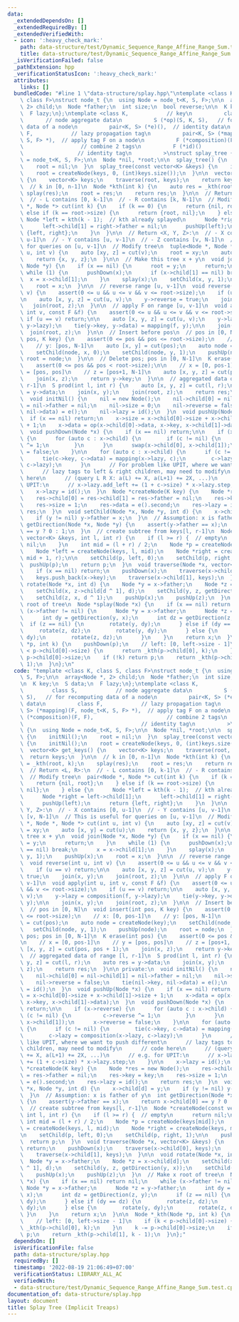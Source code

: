 ```yaml
---
data:
  _extendedDependsOn: []
  _extendedRequiredBy: []
  _extendedVerifiedWith:
  - icon: ':heavy_check_mark:'
    path: data-structure/test/Dynamic_Sequence_Range_Affine_Range_Sum.test.cpp
    title: data-structure/test/Dynamic_Sequence_Range_Affine_Range_Sum.test.cpp
  _isVerificationFailed: false
  _pathExtension: hpp
  _verificationStatusIcon: ':heavy_check_mark:'
  attributes:
    links: []
  bundledCode: "#line 1 \"data-structure/splay.hpp\"\ntemplate <class K, class S,\
    \ class F>\nstruct node_t {\n  using Node = node_t<K, S, F>;\n\n  array<Node *,\
    \ 2> child;\n  Node *father;\n  int size;\n  bool reverse;\n\n  K key;\n  S data;\n\
    \  F lazy;\n};\ntemplate <class K,            // key\n          class S,     \
    \       // node aggregate data\n          S (*op)(S, K, S),   // for recomputing\
    \ data of a node\n          pair<K, S> (*e)(),  // identity data\n          class\
    \ F,            // lazy propagation tag\n          pair<K, S> (*mapping)(F, node_t<K,\
    \ S, F> *),  // apply tag F on a node\n          F (*composition)(F, F),     \
    \                  // combine 2 tags\n          F (*id)()                    \
    \                 // identity tag\n          >\nstruct splay_tree {\n  using Node\
    \ = node_t<K, S, F>;\n\n  Node *nil, *root;\n\n  splay_tree() {\n    initNil();\n\
    \    root = nil;\n  }\n  splay_tree(const vector<K> &keys) {\n    initNil();\n\
    \    root = createNode(keys, 0, (int)keys.size());\n  }\n\n  vector<K> get_keys()\
    \ {\n    vector<K> keys;\n    traverse(root, keys);\n    return keys;\n  }\n\n\
    \  // k in [0, n-1]\n  Node *kth(int k) {\n    auto res = _kth(root, k);\n   \
    \ splay(res);\n    root = res;\n    return res;\n  }\n\n  // Return <L, R>:\n\
    \  // - L contains [0, k-1]\n  // - R contains [k, N-1]\n  // Modify tree\n  pair<Node\
    \ *, Node *> cut(int k) {\n    if (k == 0) {\n      return {nil, root};\n    }\
    \ else if (k == root->size) {\n      return {root, nil};\n    } else {\n     \
    \ Node *left = kth(k - 1);  // kth already splayed\n      Node *right = left->child[1];\n\
    \      left->child[1] = right->father = nil;\n      pushUp(left);\n      return\
    \ {left, right};\n    }\n  }\n\n  // Return <X, Y, Z>:\n  // - X contains [0,\
    \ u-1]\n  // - Y contains [u, v-1]\n  // - Z contains [v, N-1]\n  // This is useful\
    \ for queries on [u, v-1]\n  // Modify tree\n  tuple<Node *, Node *, Node *> cut(int\
    \ u, int v) {\n    auto [xy, z] = cut(v);\n    root = xy;\n    auto [x, y] = cut(u);\n\
    \    return {x, y, z};\n  }\n\n  // Make this tree x + y\n  void join(Node *x,\
    \ Node *y) {\n    if (x == nil) {\n      root = y;\n      return;\n    }\n   \
    \ while (1) {\n      pushDown(x);\n      if (x->child[1] == nil) break;\n    \
    \  x = x->child[1];\n    }\n    splay(x);\n    setChild(x, y, 1);\n    pushUp(x);\n\
    \    root = x;\n  }\n\n  // reverse range [u, v-1]\n  void reverse(int u, int\
    \ v) {\n    assert(0 <= u && u <= v && v <= root->size);\n    if (u == v) return;\n\
    \n    auto [x, y, z] = cut(u, v);\n    y->reverse = true;\n    join(x, y);\n \
    \   join(root, z);\n  }\n\n  // apply F on range [u, v-1]\n  void apply(int u,\
    \ int v, const F &f) {\n    assert(0 <= u && u <= v && v <= root->size);\n   \
    \ if (u == v) return;\n\n    auto [x, y, z] = cut(u, v);\n    y->lazy = composition(f,\
    \ y->lazy);\n    tie(y->key, y->data) = mapping(f, y);\n\n    join(x, y);\n  \
    \  join(root, z);\n  }\n\n  // Insert before pos\n  // pos in [0, N]\n  void insert(int\
    \ pos, K key) {\n    assert(0 <= pos && pos <= root->size);\n    // x: [0, pos-1]\n\
    \    // y: [pos, N-1]\n    auto [x, y] = cut(pos);\n    auto node = createNode(key);\n\
    \    setChild(node, x, 0);\n    setChild(node, y, 1);\n    pushUp(node);\n   \
    \ root = node;\n  }\n\n  // Delete pos; pos in [0, N-1]\n  K erase(int pos) {\n\
    \    assert(0 <= pos && pos < root->size);\n\n    // x = [0, pos-1]\n    // y\
    \ = [pos, pos]\n    // z = [pos+1, N-1]\n    auto [x, y, z] = cut(pos, pos + 1);\n\
    \    join(x, z);\n    return y->key;\n  }\n\n  // aggregated data of range [l,\
    \ r-1]\n  S prod(int l, int r) {\n    auto [x, y, z] = cut(l, r);\n    auto res\
    \ = y->data;\n    join(x, y);\n    join(root, z);\n    return res;\n  }\n\n private:\n\
    \  void initNil() {\n    nil = new Node();\n    nil->child[0] = nil->child[1]\
    \ = nil->father = nil;\n    nil->size = 0;\n    nil->reverse = false;\n    tie(nil->key,\
    \ nil->data) = e();\n    nil->lazy = id();\n  }\n  void pushUp(Node *x) {\n  \
    \  if (x == nil) return;\n    x->size = x->child[0]->size + x->child[1]->size\
    \ + 1;\n    x->data = op(x->child[0]->data, x->key, x->child[1]->data);\n  }\n\
    \  void pushDown(Node *x) {\n    if (x == nil) return;\n\n    if (x->reverse)\
    \ {\n      for (auto c : x->child) {\n        if (c != nil) {\n          c->reverse\
    \ ^= 1;\n        }\n      }\n      swap(x->child[0], x->child[1]);\n      x->reverse\
    \ = false;\n    }\n\n    for (auto c : x->child) {\n      if (c != nil) {\n  \
    \      tie(c->key, c->data) = mapping(x->lazy, c);\n        c->lazy = composition(x->lazy,\
    \ c->lazy);\n      }\n      // For problem like UPIT, where we want to push different\n\
    \      // lazy tags to left & right children, may need to modify\n      // code\
    \ here\n      // (query L R X: a(L) += X, a(L+1) += 2X, ...)\n      // e.g. for\
    \ UPIT:\n      // x->lazy.add_left += (1 + c->size) * x->lazy.step;\n    }\n\n\
    \    x->lazy = id();\n  }\n  Node *createNode(K key) {\n    Node *res = new Node();\n\
    \    res->child[0] = res->child[1] = res->father = nil;\n    res->key = key;\n\
    \    res->size = 1;\n    res->data = e().second;\n    res->lazy = id();\n    return\
    \ res;\n  }\n  void setChild(Node *x, Node *y, int d) {\n    x->child[d] = y;\n\
    \    if (y != nil) y->father = x;\n  }\n  // Assumption: x is father of y\n  int\
    \ getDirection(Node *x, Node *y) {\n    assert(y->father == x);\n    return x->child[0]\
    \ == y ? 0 : 1;\n  }\n  // create subtree from keys[l, r-1]\n  Node *createNode(const\
    \ vector<K> &keys, int l, int r) {\n    if (l >= r) {  // empty\n      return\
    \ nil;\n    }\n    int mid = (l + r) / 2;\n    Node *p = createNode(keys[mid]);\n\
    \    Node *left = createNode(keys, l, mid);\n    Node *right = createNode(keys,\
    \ mid + 1, r);\n\n    setChild(p, left, 0);\n    setChild(p, right, 1);\n\n  \
    \  pushUp(p);\n    return p;\n  }\n  void traverse(Node *x, vector<K> &keys) {\n\
    \    if (x == nil) return;\n    pushDown(x);\n    traverse(x->child[0], keys);\n\
    \    keys.push_back(x->key);\n    traverse(x->child[1], keys);\n  }\n\n  void\
    \ rotate(Node *x, int d) {\n    Node *y = x->father;\n    Node *z = x->child[d];\n\
    \    setChild(x, z->child[d ^ 1], d);\n    setChild(y, z, getDirection(y, x));\n\
    \    setChild(z, x, d ^ 1);\n    pushUp(x);\n    pushUp(z);\n  }\n  // Make x\
    \ root of tree\n  Node *splay(Node *x) {\n    if (x == nil) return nil;\n    while\
    \ (x->father != nil) {\n      Node *y = x->father;\n      Node *z = y->father;\n\
    \      int dy = getDirection(y, x);\n      int dz = getDirection(z, y);\n    \
    \  if (z == nil) {\n        rotate(y, dy);\n      } else if (dy == dz) {\n   \
    \     rotate(z, dz);\n        rotate(y, dy);\n      } else {\n        rotate(y,\
    \ dy);\n        rotate(z, dz);\n      }\n    }\n    return x;\n  }\n\n  Node *_kth(Node\
    \ *p, int k) {\n    pushDown(p);\n    // left: [0, left->size - 1]\n    if (k\
    \ < p->child[0]->size) {\n      return _kth(p->child[0], k);\n    }\n    k -=\
    \ p->child[0]->size;\n    if (!k) return p;\n    return _kth(p->child[1], k -\
    \ 1);\n  }\n};\n"
  code: "template <class K, class S, class F>\nstruct node_t {\n  using Node = node_t<K,\
    \ S, F>;\n\n  array<Node *, 2> child;\n  Node *father;\n  int size;\n  bool reverse;\n\
    \n  K key;\n  S data;\n  F lazy;\n};\ntemplate <class K,            // key\n \
    \         class S,            // node aggregate data\n          S (*op)(S, K,\
    \ S),   // for recomputing data of a node\n          pair<K, S> (*e)(),  // identity\
    \ data\n          class F,            // lazy propagation tag\n          pair<K,\
    \ S> (*mapping)(F, node_t<K, S, F> *),  // apply tag F on a node\n          F\
    \ (*composition)(F, F),                       // combine 2 tags\n          F (*id)()\
    \                                     // identity tag\n          >\nstruct splay_tree\
    \ {\n  using Node = node_t<K, S, F>;\n\n  Node *nil, *root;\n\n  splay_tree()\
    \ {\n    initNil();\n    root = nil;\n  }\n  splay_tree(const vector<K> &keys)\
    \ {\n    initNil();\n    root = createNode(keys, 0, (int)keys.size());\n  }\n\n\
    \  vector<K> get_keys() {\n    vector<K> keys;\n    traverse(root, keys);\n  \
    \  return keys;\n  }\n\n  // k in [0, n-1]\n  Node *kth(int k) {\n    auto res\
    \ = _kth(root, k);\n    splay(res);\n    root = res;\n    return res;\n  }\n\n\
    \  // Return <L, R>:\n  // - L contains [0, k-1]\n  // - R contains [k, N-1]\n\
    \  // Modify tree\n  pair<Node *, Node *> cut(int k) {\n    if (k == 0) {\n  \
    \    return {nil, root};\n    } else if (k == root->size) {\n      return {root,\
    \ nil};\n    } else {\n      Node *left = kth(k - 1);  // kth already splayed\n\
    \      Node *right = left->child[1];\n      left->child[1] = right->father = nil;\n\
    \      pushUp(left);\n      return {left, right};\n    }\n  }\n\n  // Return <X,\
    \ Y, Z>:\n  // - X contains [0, u-1]\n  // - Y contains [u, v-1]\n  // - Z contains\
    \ [v, N-1]\n  // This is useful for queries on [u, v-1]\n  // Modify tree\n  tuple<Node\
    \ *, Node *, Node *> cut(int u, int v) {\n    auto [xy, z] = cut(v);\n    root\
    \ = xy;\n    auto [x, y] = cut(u);\n    return {x, y, z};\n  }\n\n  // Make this\
    \ tree x + y\n  void join(Node *x, Node *y) {\n    if (x == nil) {\n      root\
    \ = y;\n      return;\n    }\n    while (1) {\n      pushDown(x);\n      if (x->child[1]\
    \ == nil) break;\n      x = x->child[1];\n    }\n    splay(x);\n    setChild(x,\
    \ y, 1);\n    pushUp(x);\n    root = x;\n  }\n\n  // reverse range [u, v-1]\n\
    \  void reverse(int u, int v) {\n    assert(0 <= u && u <= v && v <= root->size);\n\
    \    if (u == v) return;\n\n    auto [x, y, z] = cut(u, v);\n    y->reverse =\
    \ true;\n    join(x, y);\n    join(root, z);\n  }\n\n  // apply F on range [u,\
    \ v-1]\n  void apply(int u, int v, const F &f) {\n    assert(0 <= u && u <= v\
    \ && v <= root->size);\n    if (u == v) return;\n\n    auto [x, y, z] = cut(u,\
    \ v);\n    y->lazy = composition(f, y->lazy);\n    tie(y->key, y->data) = mapping(f,\
    \ y);\n\n    join(x, y);\n    join(root, z);\n  }\n\n  // Insert before pos\n\
    \  // pos in [0, N]\n  void insert(int pos, K key) {\n    assert(0 <= pos && pos\
    \ <= root->size);\n    // x: [0, pos-1]\n    // y: [pos, N-1]\n    auto [x, y]\
    \ = cut(pos);\n    auto node = createNode(key);\n    setChild(node, x, 0);\n \
    \   setChild(node, y, 1);\n    pushUp(node);\n    root = node;\n  }\n\n  // Delete\
    \ pos; pos in [0, N-1]\n  K erase(int pos) {\n    assert(0 <= pos && pos < root->size);\n\
    \n    // x = [0, pos-1]\n    // y = [pos, pos]\n    // z = [pos+1, N-1]\n    auto\
    \ [x, y, z] = cut(pos, pos + 1);\n    join(x, z);\n    return y->key;\n  }\n\n\
    \  // aggregated data of range [l, r-1]\n  S prod(int l, int r) {\n    auto [x,\
    \ y, z] = cut(l, r);\n    auto res = y->data;\n    join(x, y);\n    join(root,\
    \ z);\n    return res;\n  }\n\n private:\n  void initNil() {\n    nil = new Node();\n\
    \    nil->child[0] = nil->child[1] = nil->father = nil;\n    nil->size = 0;\n\
    \    nil->reverse = false;\n    tie(nil->key, nil->data) = e();\n    nil->lazy\
    \ = id();\n  }\n  void pushUp(Node *x) {\n    if (x == nil) return;\n    x->size\
    \ = x->child[0]->size + x->child[1]->size + 1;\n    x->data = op(x->child[0]->data,\
    \ x->key, x->child[1]->data);\n  }\n  void pushDown(Node *x) {\n    if (x == nil)\
    \ return;\n\n    if (x->reverse) {\n      for (auto c : x->child) {\n        if\
    \ (c != nil) {\n          c->reverse ^= 1;\n        }\n      }\n      swap(x->child[0],\
    \ x->child[1]);\n      x->reverse = false;\n    }\n\n    for (auto c : x->child)\
    \ {\n      if (c != nil) {\n        tie(c->key, c->data) = mapping(x->lazy, c);\n\
    \        c->lazy = composition(x->lazy, c->lazy);\n      }\n      // For problem\
    \ like UPIT, where we want to push different\n      // lazy tags to left & right\
    \ children, may need to modify\n      // code here\n      // (query L R X: a(L)\
    \ += X, a(L+1) += 2X, ...)\n      // e.g. for UPIT:\n      // x->lazy.add_left\
    \ += (1 + c->size) * x->lazy.step;\n    }\n\n    x->lazy = id();\n  }\n  Node\
    \ *createNode(K key) {\n    Node *res = new Node();\n    res->child[0] = res->child[1]\
    \ = res->father = nil;\n    res->key = key;\n    res->size = 1;\n    res->data\
    \ = e().second;\n    res->lazy = id();\n    return res;\n  }\n  void setChild(Node\
    \ *x, Node *y, int d) {\n    x->child[d] = y;\n    if (y != nil) y->father = x;\n\
    \  }\n  // Assumption: x is father of y\n  int getDirection(Node *x, Node *y)\
    \ {\n    assert(y->father == x);\n    return x->child[0] == y ? 0 : 1;\n  }\n\
    \  // create subtree from keys[l, r-1]\n  Node *createNode(const vector<K> &keys,\
    \ int l, int r) {\n    if (l >= r) {  // empty\n      return nil;\n    }\n   \
    \ int mid = (l + r) / 2;\n    Node *p = createNode(keys[mid]);\n    Node *left\
    \ = createNode(keys, l, mid);\n    Node *right = createNode(keys, mid + 1, r);\n\
    \n    setChild(p, left, 0);\n    setChild(p, right, 1);\n\n    pushUp(p);\n  \
    \  return p;\n  }\n  void traverse(Node *x, vector<K> &keys) {\n    if (x == nil)\
    \ return;\n    pushDown(x);\n    traverse(x->child[0], keys);\n    keys.push_back(x->key);\n\
    \    traverse(x->child[1], keys);\n  }\n\n  void rotate(Node *x, int d) {\n  \
    \  Node *y = x->father;\n    Node *z = x->child[d];\n    setChild(x, z->child[d\
    \ ^ 1], d);\n    setChild(y, z, getDirection(y, x));\n    setChild(z, x, d ^ 1);\n\
    \    pushUp(x);\n    pushUp(z);\n  }\n  // Make x root of tree\n  Node *splay(Node\
    \ *x) {\n    if (x == nil) return nil;\n    while (x->father != nil) {\n     \
    \ Node *y = x->father;\n      Node *z = y->father;\n      int dy = getDirection(y,\
    \ x);\n      int dz = getDirection(z, y);\n      if (z == nil) {\n        rotate(y,\
    \ dy);\n      } else if (dy == dz) {\n        rotate(z, dz);\n        rotate(y,\
    \ dy);\n      } else {\n        rotate(y, dy);\n        rotate(z, dz);\n     \
    \ }\n    }\n    return x;\n  }\n\n  Node *_kth(Node *p, int k) {\n    pushDown(p);\n\
    \    // left: [0, left->size - 1]\n    if (k < p->child[0]->size) {\n      return\
    \ _kth(p->child[0], k);\n    }\n    k -= p->child[0]->size;\n    if (!k) return\
    \ p;\n    return _kth(p->child[1], k - 1);\n  }\n};"
  dependsOn: []
  isVerificationFile: false
  path: data-structure/splay.hpp
  requiredBy: []
  timestamp: '2022-08-19 21:06:49+07:00'
  verificationStatus: LIBRARY_ALL_AC
  verifiedWith:
  - data-structure/test/Dynamic_Sequence_Range_Affine_Range_Sum.test.cpp
documentation_of: data-structure/splay.hpp
layout: document
title: Splay Tree (Implicit Treaps)
---
```

